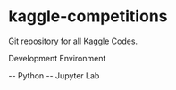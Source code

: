# kaggle-competitions


Git repository for all Kaggle Codes.

Development Environment


-- Python
-- Jupyter Lab


